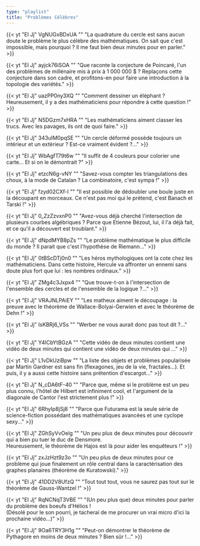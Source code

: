 ```yaml
---
type: "playlist"
title: "Problèmes Célèbres"
---
```



{{< yt "El Jj" VgNUGxBDxUA "" "La quadrature du cercle est sans aucun doute le problème le plus célèbre des mathématiques. On sait que c'est impossible, mais pourquoi ? Il me faut bien deux minutes pour en parler." >}}

{{< yt "El Jj" ayjck76iSOA "" "Que raconte la conjecture de Poincaré, l'un des problèmes de millénaire mis à prix à 1 000 000 $ ? Replaçons cette conjecture dans son cadre, et profitons-en pour faire une introduction à la topologie des variétés." >}}

{{< yt "El Jj" uazPP0ny3XQ "" "Comment dessiner un éléphant ? Heureusement, il y a des mathématiciens pour répondre à cette question !" >}}

{{< yt "El Jj" N5DGzm7xHRA "" "Les mathématiciens aiment classer les trucs. Avec les pavages, ils ont de quoi faire." >}}

{{< yt "El Jj" 343uIM0pqSE "" "Un cercle déformé possède toujours un intérieur et un extérieur ? Est-ce vraiment évident ?..." >}}

{{< yt "El Jj" WbAgfT79t6w "" "Il suffit de 4 couleurs pour colorier une carte... Et si on le démontrait ?" >}}

{{< yt "El Jj" etzcN6g-vNY "" "Savez-vous compter les triangulations des choux, à la mode de Catalan ? La combinatoire, c'est sympa !" >}}

{{< yt "El Jj" fzyd02CXf-I "" "Il est possible de dédoubler une boule juste en la découpant en morceaux. Ce n'est pas moi qui le prétend, c'est Banach et Tarski !" >}}

{{< yt "El Jj" 0_ZzZzvxnP0 "" "Avez-vous déjà cherché l'intersection de plusieurs courbes algébriques ? Parce que Etienne Bézout, lui, il l'a déjà fait, et ce qu'il a découvert est troublant." >}}

{{< yt "El Jj" dNpdMYB8pZs "" "Le problème mathématique le plus difficile du monde ? Il parait que c'est l'hypothèse de Riemann..." >}}

{{< yt "El Jj" 0tBScDTj0n0 "" "Les héros mythologiques ont la cote chez les mathématiciens. Dans cette histoire, Hercule va affronter un ennemi sans doute plus fort que lui : les nombres ordinaux." >}}

{{< yt "El Jj" ZMg4c3Jxpx4 "" "Que trouve-t-on à l'intersection de l'ensemble des cercles et de l'ensemble de la logique ?..." >}}

{{< yt "El Jj" VRAJNLPAiEY "" "Les matheux aiment le découpage : la preuve avec le théorème de Wallace-Bolyai-Gerwien et avec le théorème de Dehn !" >}}

{{< yt "El Jj" IsKBRj6_VSs "" "Werber ne vous aurait donc pas tout dit ?..." >}}

{{< yt "El Jj" Y4ICbYtBGzA "" "Cette vidéo de deux minutes contient une vidéo de deux minutes qui contient une vidéo de deux minutes qui ..." >}}

{{< yt "El Jj" L1vDkUziBpw "" "La liste des objets et problèmes popularisée par Martin Gardner est sans fin (flexagones, jeu de la vie, fractales...). Et puis, il y a aussi cette histoire sans prétention d'escargot..." >}}

{{< yt "El Jj" N_cDA6tF-40 "" "Parce que, même si le problème est un peu plus connu, l'hôtel de Hilbert est infiniment cool, et l'argument de la diagonale de Cantor l'est strictement plus !" >}}

{{< yt "El Jj" 6RhyIp8jSj8 "" "Parce que Futurama est la seule série de science-fiction possédant des mathématiques avancées et une cyclope sexy..." >}}

{{< yt "El Jj" ZGhSyVvOelg "" "Un peu plus de deux minutes pour découvrir qui a bien pu tuer le duc de Densmore.<br>Heureusement, le théorème de Hajos est là pour aider les enquêteurs !" >}}

{{< yt "El Jj" zxJzHzt9z3o "" "Un peu plus de deux minutes pour ce problème qui joue finalement un rôle central dans la caractérisation des graphes planaires (théorème de Kuratowski)." >}}

{{< yt "El Jj" 41DD2V8UfzQ "" "Tout tout tout, vous ne saurez pas tout sur le théorème de Gauss-Wantzel !" >}}

{{< yt "El Jj" RqNCNqT3VBE "" "(Un peu plus que) deux minutes pour parler du problème des boeufs d'Hélios !<br>(Désolé pour le son pourri, je tacherai de me procurer un vrai micro d'ici la prochaine vidéo...)" >}}

{{< yt "El Jj" 9Oa6TRY3H1g "" "Peut-on démontrer le théorème de Pythagore en moins de deux minutes ? Bien sûr !..." >}}
